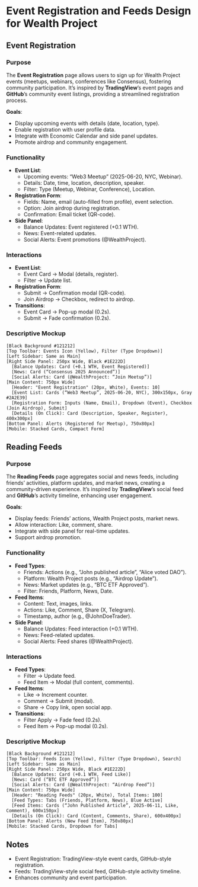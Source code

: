 # Event Registration and Feeds Design for Wealth Project

## Event Registration

### Purpose
The **Event Registration** page allows users to sign up for Wealth Project events (meetups, webinars, conferences like Consensus), fostering community participation. It’s inspired by **TradingView**’s event pages and **GitHub**’s community event listings, providing a streamlined registration process.

**Goals**:
- Display upcoming events with details (date, location, type).
- Enable registration with user profile data.
- Integrate with Economic Calendar and side panel updates.
- Promote airdrop and community engagement.

### Functionality
- **Event List**:
  - Upcoming events: “Web3 Meetup” (2025-06-20, NYC, Webinar).
  - Details: Date, time, location, description, speaker.
  - Filter: Type (Meetup, Webinar, Conference), Location.
- **Registration Form**:
  - Fields: Name, email (auto-filled from profile), event selection.
  - Option: Join airdrop during registration.
  - Confirmation: Email ticket (QR-code).
- **Side Panel**:
  - Balance Updates: Event registered (+0.1 WTH).
  - News: Event-related updates.
  - Social Alerts: Event promotions (@WealthProject).

### Interactions
- **Event List**:
  - Event Card → Modal (details, register).
  - Filter → Update list.
- **Registration Form**:
  - Submit → Confirmation modal (QR-code).
  - Join Airdrop → Checkbox, redirect to airdrop.
- **Transitions**:
  - Event Card → Pop-up modal (0.2s).
  - Submit → Fade confirmation (0.2s).

### Descriptive Mockup
```
[Black Background #121212]
[Top Toolbar: Events Icon (Yellow), Filter (Type Dropdown)]
[Left Sidebar: Same as Main]
[Right Side Panel: 250px Wide, Black #1E222D]
  [Balance Updates: Card (+0.1 WTH, Event Registered)]
  [News: Card (“Consensus 2025 Announced”)]
  [Social Alerts: Card (@WealthProject: “Join Meetup”)]
[Main Content: 750px Wide]
  [Header: "Event Registration" (20px, White), Events: 10]
  [Event List: Cards (“Web3 Meetup”, 2025-06-20, NYC), 300x150px, Gray #2A2E39]
  [Registration Form: Inputs (Name, Email), Dropdown (Event), Checkbox (Join Airdrop), Submit]
  [Details (On Click): Card (Description, Speaker, Register), 400x300px]
[Bottom Panel: Alerts (Registered for Meetup), 750x80px]
[Mobile: Stacked Cards, Compact Form]
```

## Reading Feeds

### Purpose
The **Reading Feeds** page aggregates social and news feeds, including friends’ activities, platform updates, and market news, creating a community-driven experience. It’s inspired by **TradingView**’s social feed and **GitHub**’s activity timeline, enhancing user engagement.

**Goals**:
- Display feeds: Friends’ actions, Wealth Project posts, market news.
- Allow interaction: Like, comment, share.
- Integrate with side panel for real-time updates.
- Support airdrop promotion.

### Functionality
- **Feed Types**:
  - Friends: Actions (e.g., “John published article”, “Alice voted DAO”).
  - Platform: Wealth Project posts (e.g., “Airdrop Update”).
  - News: Market updates (e.g., “BTC ETF Approved”).
  - Filter: Friends, Platform, News, Date.
- **Feed Items**:
  - Content: Text, images, links.
  - Actions: Like, Comment, Share (X, Telegram).
  - Timestamp, author (e.g., @JohnDoeTrader).
- **Side Panel**:
  - Balance Updates: Feed interaction (+0.1 WTH).
  - News: Feed-related updates.
  - Social Alerts: Feed shares (@WealthProject).

### Interactions
- **Feed Types**:
  - Filter → Update feed.
  - Feed Item → Modal (full content, comments).
- **Feed Items**:
  - Like → Increment counter.
  - Comment → Submit (modal).
  - Share → Copy link, open social app.
- **Transitions**:
  - Filter Apply → Fade feed (0.2s).
  - Feed Item → Pop-up modal (0.2s).

### Descriptive Mockup
```
[Black Background #121212]
[Top Toolbar: Feeds Icon (Yellow), Filter (Type Dropdown), Search]
[Left Sidebar: Same as Main]
[Right Side Panel: 250px Wide, Black #1E222D]
  [Balance Updates: Card (+0.1 WTH, Feed Like)]
  [News: Card (“BTC ETF Approved”)]
  [Social Alerts: Card (@WealthProject: “Airdrop Feed”)]
[Main Content: 750px Wide]
  [Header: "Reading Feeds" (20px, White), Total Items: 100]
  [Feed Types: Tabs (Friends, Platform, News), Blue Active]
  [Feed Items: Cards (“John Published Article”, 2025-06-11, Like, Comment), 600x150px]
  [Details (On Click): Card (Content, Comments, Share), 600x400px]
[Bottom Panel: Alerts (New Feed Item), 750x80px]
[Mobile: Stacked Cards, Dropdown for Tabs]
```

## Notes
- Event Registration: TradingView-style event cards, GitHub-style registration.
- Feeds: TradingView-style social feed, GitHub-style activity timeline.
- Enhances community and event participation.